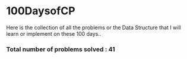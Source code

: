 # 100DaysofCP
Here is the collection of all the problems or the Data Structure that I will learn or implement on these 100 days..

### Total number of problems solved : 41
